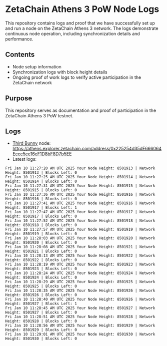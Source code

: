# ZetaChain Athens 3 PoW Node Logs
This repository contains logs and proof that we have successfully set up and run a node on the ZetaChain Athens 3 network. The logs demonstrate continuous node operation, including synchronization details and performance.

## Contents
- Node setup information
- Synchronization logs with block height details
- Ongoing proof of work logs to verify active participation in the ZetaChain network

## Purpose
This repository serves as documentation and proof of participation in the ZetaChain Athens 3 PoW testnet.

## Logs

- [Third Bunny](https://thirdbunny.xyz/) node: https://athens.explorer.zetachain.com/address/0x225254d35dE666064Eccc5ce16eF1D8bF8D7b5EE
- Latest logs:
```
Fri Jan 10 11:27:20 AM UTC 2025 Your Node Height: 8501913 | Network Height: 8501913 | Blocks Left: 0
Fri Jan 10 11:27:25 AM UTC 2025 Your Node Height: 8501914 | Network Height: 8501914 | Blocks Left: 0
Fri Jan 10 11:27:31 AM UTC 2025 Your Node Height: 8501915 | Network Height: 8501915 | Blocks Left: 0
Fri Jan 10 11:27:36 AM UTC 2025 Your Node Height: 8501916 | Network Height: 8501916 | Blocks Left: 0
Fri Jan 10 11:27:41 AM UTC 2025 Your Node Height: 8501916 | Network Height: 8501917 | Blocks Left: 1
Fri Jan 10 11:27:47 AM UTC 2025 Your Node Height: 8501917 | Network Height: 8501917 | Blocks Left: 0
Fri Jan 10 11:27:52 AM UTC 2025 Your Node Height: 8501918 | Network Height: 8501918 | Blocks Left: 0
Fri Jan 10 11:27:57 AM UTC 2025 Your Node Height: 8501919 | Network Height: 8501919 | Blocks Left: 0
Fri Jan 10 11:28:03 AM UTC 2025 Your Node Height: 8501920 | Network Height: 8501920 | Blocks Left: 0
Fri Jan 10 11:28:08 AM UTC 2025 Your Node Height: 8501921 | Network Height: 8501921 | Blocks Left: 0
Fri Jan 10 11:28:13 AM UTC 2025 Your Node Height: 8501922 | Network Height: 8501922 | Blocks Left: 0
Fri Jan 10 11:28:19 AM UTC 2025 Your Node Height: 8501923 | Network Height: 8501923 | Blocks Left: 0
Fri Jan 10 11:28:24 AM UTC 2025 Your Node Height: 8501924 | Network Height: 8501924 | Blocks Left: 0
Fri Jan 10 11:28:29 AM UTC 2025 Your Node Height: 8501925 | Network Height: 8501925 | Blocks Left: 0
Fri Jan 10 11:28:35 AM UTC 2025 Your Node Height: 8501926 | Network Height: 8501926 | Blocks Left: 0
Fri Jan 10 11:28:40 AM UTC 2025 Your Node Height: 8501926 | Network Height: 8501927 | Blocks Left: 1
Fri Jan 10 11:28:45 AM UTC 2025 Your Node Height: 8501927 | Network Height: 8501927 | Blocks Left: 0
Fri Jan 10 11:28:51 AM UTC 2025 Your Node Height: 8501928 | Network Height: 8501928 | Blocks Left: 0
Fri Jan 10 11:28:56 AM UTC 2025 Your Node Height: 8501929 | Network Height: 8501929 | Blocks Left: 0
Fri Jan 10 11:29:01 AM UTC 2025 Your Node Height: 8501930 | Network Height: 8501930 | Blocks Left: 0
```
